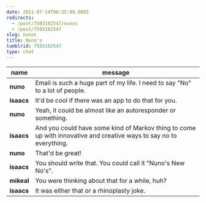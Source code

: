 ```yaml
---
date: 2011-07-14T00:25:08.000Z
redirects:
  - /post/7593162547/nunos
  - /post/7593162547
slug: nunos
title: Nuno's
tumblrid: 7593162547
type: chat
---
```

|name|message|
|-----|-----|
| **nuno** | Email is such a huge part of my life.  I need to say "No" to a lot of people. |
| **isaacs** | It'd be cool if there was an app to do that for you. |
| **nuno** | Yeah, it could be almost like an autoresponder or something. |
| **isaacs** | And you could have some kind of Markov thing to come up with innovative and creative ways to say no to everything. |
| **nuno** | That'd be great! |
| **isaacs** | You should write that.  You could call it "Nuno's New No's". |
| **mikeal** | You were thinking about that for a while, huh? |
| **isaacs** | It was either that or a rhinoplasty joke. |
